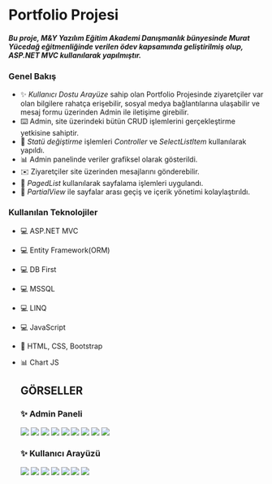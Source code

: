 # Portfolio Projesi
##### Bu proje, *M&Y Yazılım Eğitim Akademi Danışmanlık* bünyesinde *Murat Yücedağ* eğitmenliğinde verilen ödev kapsamında geliştirilmiş olup, ASP.NET MVC kullanılarak yapılmıştır.
### Genel Bakış
- ✨ *Kullanıcı Dostu Arayüze* sahip olan Portfolio Projesinde ziyaretçiler var olan bilgilere rahatça erişebilir, sosyal medya bağlantılarına ulaşabilir ve mesaj formu üzerinden Admin ile iletişime girebilir.
- ⌨️  Admin, site üzerindeki bütün CRUD işlemlerini gerçekleştirme yetkisine sahiptir.
- 🔄 *Statü değiştirme* işlemleri *Controller* ve *SelectListItem* kullanılarak yapıldı.
- 📊 Admin panelinde veriler grafiksel olarak gösterildi.
- ✉️ Ziyaretçiler site üzerinden mesajlarını gönderebilir.
- 📑 *PagedList* kullanılarak sayfalama işlemleri uygulandı.
- 🔄 *PartialView* ile sayfalar arası geçiş ve içerik yönetimi kolaylaştırıldı.
### Kullanılan Teknolojiler
- 💻 ASP.NET MVC
- 💻 Entity Framework(ORM)
- 💻 DB First
- 💻 MSSQL
- 💻 LINQ
- 💻 JavaScript
- 🎨 HTML, CSS, Bootstrap
- 📊 Chart JS

  ## GÖRSELLER
  ### ✨ Admin Paneli
  ![](https://github.com/selin-krsli/MY-Software-Projects/blob/master/PortfolioProjectNight/Content/Proje_Ekran_Goruntuleri/1-Portfolyo/SkillList_1.png)
  ![](https://github.com/selin-krsli/MY-Software-Projects/blob/master/PortfolioProjectNight/Content/Proje_Ekran_Goruntuleri/1-Portfolyo/CreateSkill_2.png)
  ![](https://github.com/selin-krsli/MY-Software-Projects/blob/master/PortfolioProjectNight/Content/Proje_Ekran_Goruntuleri/1-Portfolyo/UpdateSkill_3.png)
  ![](https://github.com/selin-krsli/MY-Software-Projects/blob/master/PortfolioProjectNight/Content/Proje_Ekran_Goruntuleri/1-Portfolyo/SkillChart_4.png)
  ![](https://github.com/selin-krsli/MY-Software-Projects/blob/master/PortfolioProjectNight/Content/Proje_Ekran_Goruntuleri/1-Portfolyo/SocialMediaList_1.png)
  ![](https://github.com/selin-krsli/MY-Software-Projects/blob/master/PortfolioProjectNight/Content/Proje_Ekran_Goruntuleri/1-Portfolyo/CreateSocialMedia_2.png)
  ![](https://github.com/selin-krsli/MY-Software-Projects/blob/master/PortfolioProjectNight/Content/Proje_Ekran_Goruntuleri/1-Portfolyo/UpdateSocialMedia_3.png)
  ![](https://github.com/selin-krsli/MY-Software-Projects/blob/master/PortfolioProjectNight/Content/Proje_Ekran_Goruntuleri/1-Portfolyo/TraineeList_1.png)
  ![](https://github.com/selin-krsli/MY-Software-Projects/blob/master/PortfolioProjectNight/Content/Proje_Ekran_Goruntuleri/1-Portfolyo/UpdateTrainee_2.png)
  ### ✨ Kullanıcı Arayüzü
  ![](https://github.com/selin-krsli/MY-Software-Projects/blob/master/PortfolioProjectNight/Content/Proje_Ekran_Goruntuleri/1-Portfolyo/UI_1.png)
  ![](https://github.com/selin-krsli/MY-Software-Projects/blob/master/PortfolioProjectNight/Content/Proje_Ekran_Goruntuleri/1-Portfolyo/UI_2.png)
  ![](https://github.com/selin-krsli/MY-Software-Projects/blob/master/PortfolioProjectNight/Content/Proje_Ekran_Goruntuleri/1-Portfolyo/UI_3.png)
  ![](https://github.com/selin-krsli/MY-Software-Projects/blob/master/PortfolioProjectNight/Content/Proje_Ekran_Goruntuleri/1-Portfolyo/UI_4.png)
  ![](https://github.com/selin-krsli/MY-Software-Projects/blob/master/PortfolioProjectNight/Content/Proje_Ekran_Goruntuleri/1-Portfolyo/UI_5.png)
  ![](https://github.com/selin-krsli/MY-Software-Projects/blob/master/PortfolioProjectNight/Content/Proje_Ekran_Goruntuleri/1-Portfolyo/UI_6.png)
  ![](https://github.com/selin-krsli/MY-Software-Projects/blob/master/PortfolioProjectNight/Content/Proje_Ekran_Goruntuleri/1-Portfolyo/UI_7.png)
  
